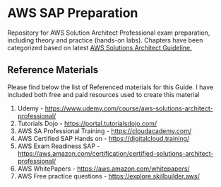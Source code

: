 # AWS SAP Preparation

Repository for AWS Solution Architect Professional exam preparation, including theory and practice (hands-on labs).
Chapters have been categorized based on latest [AWS Solutions Architect Guideline.](https://d1.awsstatic.com/training-and-certification/docs-sa-pro/AWS-Certified-Solutions-Architect-Professional_Exam-Guide.pdf)


## Reference Materials

Please find below the list of Referenced materials for this Guide. I have included both free and paid resources used to create this material

1. Udemy - https://www.udemy.com/course/aws-solutions-architect-professional/
2. Tutorials Dojo - https://portal.tutorialsdojo.com/
3. AWS SA Professional Training - https://cloudacademy.com/
4. AWS Certified SAP Hands on - https://digitalcloud.training/
5. AWS Exam Readiness SAP - https://aws.amazon.com/certification/certified-solutions-architect-professional/
6. AWS WhitePapers - https://aws.amazon.com/whitepapers/
7. AWS Free practice questions - https://explore.skillbuilder.aws/
   